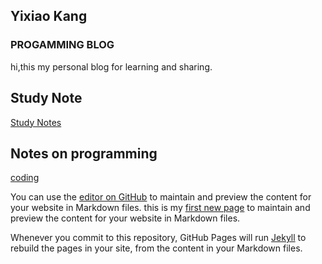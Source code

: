 ## Yixiao Kang
### PROGAMMING BLOG


hi,this my personal blog for learning and sharing.

## Study Note
 [Study Notes](https://www.notion.so/study-notes-8858a3b1990d4c53ad91de35a91de696)

## Notes on programming
[coding](https://www.notion.so/coding-7dd7479ef3354e9bace80e8ad0ed3bf6)







You can use the [editor on GitHub](https://github.com/echo-xiao9/echo-xiao9.github.io/edit/main/index.md) to maintain and preview the content for your website in Markdown files.
this is my [first new page](https://echo-xiao9.github.io/myfirstNewPage/) to maintain and preview the content for your website in Markdown files.

Whenever you commit to this repository, GitHub Pages will run [Jekyll](https://jekyllrb.com/) to rebuild the pages in your site, from the content in your Markdown files.

